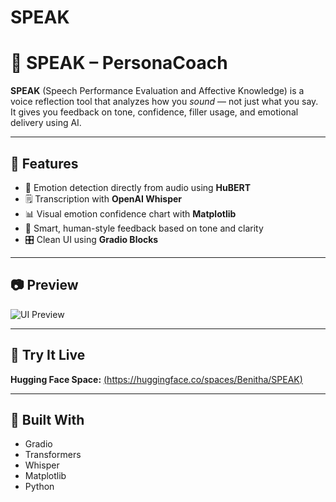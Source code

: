 # SPEAK

# 🎤 SPEAK – PersonaCoach

**SPEAK** (Speech Performance Evaluation and Affective Knowledge) is a voice reflection tool that analyzes how you *sound* — not just what you say. It gives you feedback on tone, confidence, filler usage, and emotional delivery using AI.

---

## 🚀 Features

- 🎯 Emotion detection directly from audio using **HuBERT**
- 🗒️ Transcription with **OpenAI Whisper**
- 📊 Visual emotion confidence chart with **Matplotlib**
- 🧠 Smart, human-style feedback based on tone and clarity
- 🎛️ Clean UI using **Gradio Blocks**

---

## 📷 Preview

![UI Preview](assets/ui-preview.png)

---

## 🧪 Try It Live

**Hugging Face Space:** [(https://huggingface.co/spaces/Benitha/SPEAK)](#)

---


## 🧰 Built With
- Gradio
- Transformers
- Whisper
- Matplotlib
- Python

